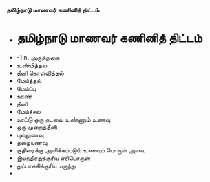 **தமிழ்நாடு மாணவர் கணினித் திட்டம்**
- # தமிழ்நாடு மாணவர் கணினித் திட்டம்
- -1 n. அருத்துகை
- உண்பித்தல்
- தீனி கொள்வித்தல்
- மேய்த்தல்
- மேய்ப்பு
- ஊண்
- தீனி
- மேய்ச்சல்
- ஊட்டு ஒரு தடவை உண்ணும் உணவு
- ஒரு முறைத்தீனி
- புல்லுணவு
- தழையுணவு
- குதிரைக்கு அளிக்கப்படும் உணவுப் பொருள் அளவு
- இயந்திரதுக்குரிய எரிபொருள்
- துப்பாக்கிக்குரிய மருந்து
-

